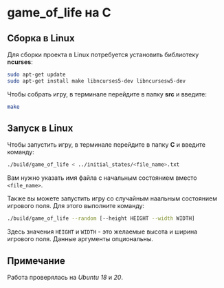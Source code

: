 # game_of_life на C
## Сборка в Linux
Для сборки проекта в Linux потребуется установить библиотеку **ncurses**:

```bash
sudo apt-get update
sudo apt-get install make libncurses5-dev libncursesw5-dev
```

Чтобы собрать игру, в терминале перейдите в папку **src** и введите:

```bash
make
```
## Запуск в Linux
Чтобы запустить игру, в терминале перейдите в папку **C** и введите команду:
```bash
./build/game_of_life < ../initial_states/<file_name>.txt
```
Вам нужно указать имя файла с начальным состоянием вместо `<file_name>`.

Также вы можете запустить игру со случайным наальным состоянием игрового поля. Для этого выполните команду:

```bash
./build/game_of_life --random [--height HEIGHT --width WIDTH]
```

Здесь значения `HEIGHT` и `WIDTH` - это желаемые высота и ширина игрового поля. Данные аргументы опциональны.

## Примечание

Работа проверялась на *Ubuntu 18* и *20*.
